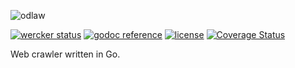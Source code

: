 ![odlaw](http://i.imgur.com/xZ1yGfJ.png)

  
[![wercker status](https://img.shields.io/wercker/ci/5491ef9c07fa3ea41500b8ee.svg?style=flat-square "wercker status")](https://app.wercker.com/project/bykey/cfdaa289516c1264f054d7d208d89ec7)
[![godoc reference](https://img.shields.io/badge/godoc-reference-blue.svg?style=flat-square "godoc reference")](https://godoc.org/github.com/nylar/odlaw)
[![license](http://img.shields.io/badge/license-unlicensed-red.svg?style=flat-square "license")](https://raw.githubusercontent.com/nylar/odlaw/master/LICENSE)
[![Coverage Status](https://coveralls.io/repos/nylar/odlaw/badge.png?branch=HEAD)](https://coveralls.io/r/nylar/odlaw?branch=HEAD)

  
Web crawler written in Go.
